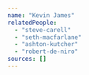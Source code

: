 ```yaml
---
name: "Kevin James"
relatedPeople:
  - "steve-carell"
  - "seth-macfarlane"
  - "ashton-kutcher"
  - "robert-de-niro"
sources: []
---
```


